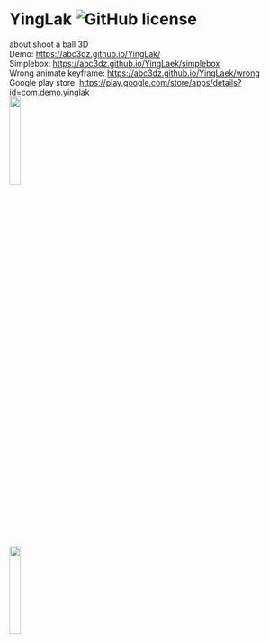 # YingLak ![GitHub license](https://img.shields.io/badge/license-MIT-blue.svg)
about shoot a ball 3D
<br>Demo: https://abc3dz.github.io/YingLak/
<br>Simplebox: https://abc3dz.github.io/YingLaek/simplebox
<br>Wrong animate keyframe: https://abc3dz.github.io/YingLaek/wrong
<br>Google play store: https://play.google.com/store/apps/details?id=com.demo.yinglak
<br><img src='https://github.com/abc3dz/YingLak/blob/master/ss/vlcsnap-2019-04-24-10h17m38s032.png' width=20% hight=20%>
<br>
<br><img src='https://github.com/abc3dz/YingLak/blob/master/ss/ggplay%20yinglak.png' width=20% hight=20%>

